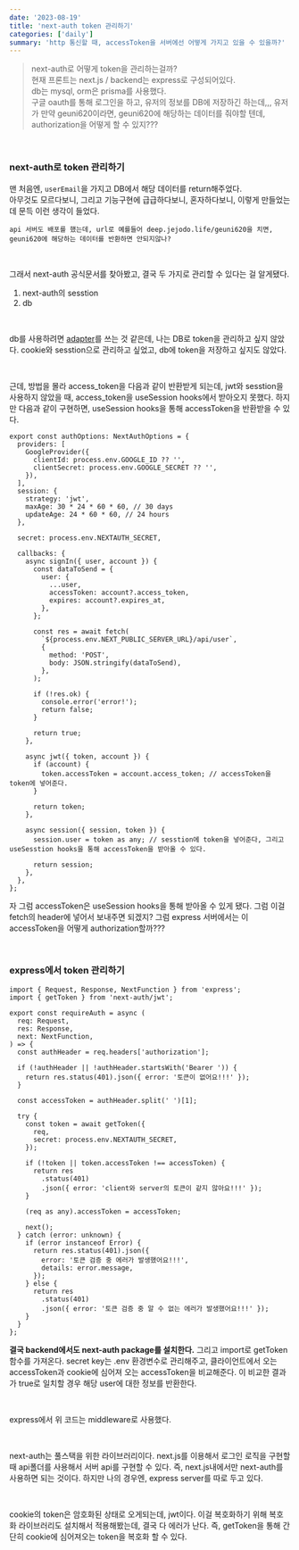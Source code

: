 ```yaml
---
date: '2023-08-19'
title: 'next-auth token 관리하기'
categories: ['daily']
summary: 'http 통신할 때, accessToken을 서버에선 어떻게 가지고 있을 수 있을까?'
---
```


> next-auth로 어떻게 token을 관리하는걸까?  
> 현재 프론트는 next.js / backend는 express로 구성되어있다.  
> db는 mysql, orm은 prisma를 사용했다.  
> 구글 oauth를 통해 로그인을 하고, 유저의 정보를 DB에 저장하긴 하는데,,, 유저가 만약 geuni620이라면, geuni620에 해당하는 데이터를 줘야할 텐데, authorization을 어떻게 할 수 있지???

<br>

### next-auth로 token 관리하기

맨 처음엔, `userEmail`을 가지고 DB에서 해당 데이터를 return해주었다.  
아무것도 모르다보니, 그리고 기능구현에 급급하다보니, 혼자하다보니, 이렇게 만들었는데 문득 이런 생각이 들었다.

`api 서버도 배포를 했는데, url로 예를들어 deep.jejodo.life/geuni620을 치면, geuni620에 해당하는 데이터를 반환하면 안되지않나?`

<br>

그래서 next-auth 공식문서를 찾아봤고, 결국 두 가지로 관리할 수 있다는 걸 알게됐다.

1. next-auth의 sesstion
2. db

<br>

db를 사용하려면 [adapter](https://authjs.dev/reference/adapters)를 쓰는 것 같은데, 나는 DB로 token을 관리하고 싶지 않았다.
cookie와 sesstion으로 관리하고 싶었고, db에 token을 저장하고 싶지도 않았다.

<br>

근데, 방법을 몰라 access_token을 다음과 같이 반환받게 되는데,
jwt와 sesstion을 사용하지 않았을 때, access_token을 useSession hooks에서 받아오지 못했다.
하지만 다음과 같이 구현하면, useSession hooks을 통해 accessToken을 반환받을 수 있다.

```TSX
export const authOptions: NextAuthOptions = {
  providers: [
    GoogleProvider({
      clientId: process.env.GOOGLE_ID ?? '',
      clientSecret: process.env.GOOGLE_SECRET ?? '',
    }),
  ],
  session: {
    strategy: 'jwt',
    maxAge: 30 * 24 * 60 * 60, // 30 days
    updateAge: 24 * 60 * 60, // 24 hours
  },

  secret: process.env.NEXTAUTH_SECRET,

  callbacks: {
    async signIn({ user, account }) {
      const dataToSend = {
        user: {
          ...user,
          accessToken: account?.access_token,
          expires: account?.expires_at,
        },
      };

      const res = await fetch(
        `${process.env.NEXT_PUBLIC_SERVER_URL}/api/user`,
        {
          method: 'POST',
          body: JSON.stringify(dataToSend),
        },
      );

      if (!res.ok) {
        console.error('error!');
        return false;
      }

      return true;
    },

    async jwt({ token, account }) {
      if (account) {
        token.accessToken = account.access_token; // accessToken을 token에 넣어준다.
      }

      return token;
    },

    async session({ session, token }) {
      session.user = token as any; // sesstion에 token을 넣어준다, 그리고 useSesstion hooks을 통해 accessToken을 받아올 수 있다.

      return session;
    },
  },
};
```

자 그럼 accessToken은 useSession hooks을 통해 받아올 수 있게 됐다.
그럼 이걸 fetch의 header에 넣어서 보내주면 되겠지?
그럼 express 서버에서는 이 accessToken을 어떻게 authorization할까???

<br>

### express에서 token 관리하기

```TS
import { Request, Response, NextFunction } from 'express';
import { getToken } from 'next-auth/jwt';

export const requireAuth = async (
  req: Request,
  res: Response,
  next: NextFunction,
) => {
  const authHeader = req.headers['authorization'];

  if (!authHeader || !authHeader.startsWith('Bearer ')) {
    return res.status(401).json({ error: '토큰이 없어요!!!' });
  }

  const accessToken = authHeader.split(' ')[1];

  try {
    const token = await getToken({
      req,
      secret: process.env.NEXTAUTH_SECRET,
    });

    if (!token || token.accessToken !== accessToken) {
      return res
        .status(401)
        .json({ error: 'client와 server의 토큰이 같지 않아요!!!' });
    }

    (req as any).accessToken = accessToken;

    next();
  } catch (error: unknown) {
    if (error instanceof Error) {
      return res.status(401).json({
        error: '토큰 검증 중 에러가 발생했어요!!!',
        details: error.message,
      });
    } else {
      return res
        .status(401)
        .json({ error: '토큰 검증 중 알 수 없는 에러가 발생했어요!!!' });
    }
  }
};
```

**결국 backend에서도 next-auth package를 설치한다.** 그리고 import로 getToken 함수를 가져온다.
secret key는 .env 환경변수로 관리해주고, 클라이언트에서 오는 accessToken과 cookie에 심어져 오는 accessToken을 비교해준다.
이 비교한 결과가 true로 일치할 경우 해당 user에 대한 정보를 반환한다.

<br>

express에서 위 코드는 middleware로 사용했다.

<br>

next-auth는 풀스택을 위한 라이브러리이다. next.js를 이용해서 로그인 로직을 구현할 때 api폴더를 사용해서 서버 api를 구현할 수 있다.
즉, next.js내에서만 next-auth를 사용하면 되는 것이다. 하지만 나의 경우엔, express server를 따로 두고 있다.

<br>

cookie의 token은 암호화된 상태로 오게되는데, jwt이다. 이걸 복호화하기 위해 복호화 라이브러리도 설치해서 적용해봤는데, 결국 다 에러가 난다.
즉, getToken을 통해 간단히 cookie에 심어져오는 token을 복호화 할 수 있다.
